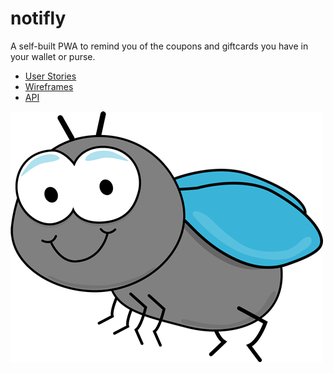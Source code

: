 # notifly

A self-built PWA to remind you of the coupons and giftcards you have in your wallet or purse.


- [User Stories](./docs/user-stories.md)
- [Wireframes](./docs/wireframes)
- [API](./api/readme.md)

<img src="/app/src/media/images/notifly.jpg">

